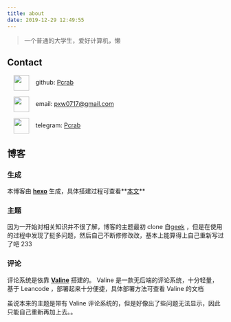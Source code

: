 ```yaml
---
title: about
date: 2019-12-29 12:49:55
---
```



> 一个普通的大学生，爱好计算机，懒

## Contact

<span><img src="https://pic.downk.cc/item/5e0c960976085c3289427008.png" style="margin: 0 15px; width:36px; vertical-align: middle; display: inline;">github: [Pcrab](https://github.com/pcrab)</span>

<span><img src="https://pic.downk.cc/item/5e0c960076085c3289426e8f.png" style="margin: 0 15px; width:36px; vertical-align: middle; display: inline;">email: pxw0717@gmail.com</span>

<span><img src="https://pic.downk.cc/item/5e0c961776085c32894271f8.png" style="margin: 0 15px; width:36px; vertical-align: middle; display: inline;">telegram: [Pcrab](https://t.me/Pcrab)</span>

## 博客

### 生成

本博客由 **[hexo](hexo.io)** 生成，具体搭建过程可查看**[本文](https://pcrab.ml/2019/12/24/init-my-own-blog/)**

### 主题

因为一开始对相关知识并不很了解，博客的主题最初 clone 自[geek](https://github.com/sanjinhub/hexo-theme-geek) ，但是在使用的过程中发现了挺多问题，然后自己不断修修改改，基本上能算得上自己重新写过了吧 233

### 评论

评论系统是依靠 **[Valine](https://valine.js.org)** 搭建的。 Valine 是一款无后端的评论系统，十分轻量，基于 Leancode ，部署起来十分便捷，具体部署方法可查看 Valine 的文档

虽说本来的主题是带有 Valine 评论系统的，但是好像出了些问题无法显示，因此只能自己重新再加上去。。

